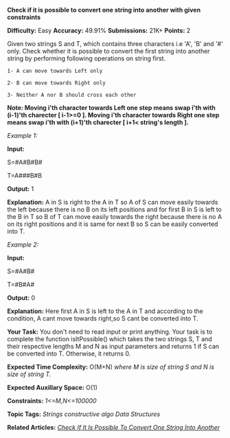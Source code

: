 **Check if it is possible to convert one string into another with given constraints**

**Difficulty:** Easy    **Accuracy:** 49.91%    **Submissions:** 21K+   **Points:** 2

Given two strings S and T, which contains three characters i.e 'A', 'B' and '#' only. Check whether it is possible to convert the first string into another string by performing following operations on string first.

    1- A can move towards Left only

    2- B can move towards Right only

    3- Neither A nor B should cross each other

**Note: Moving i'th character towards Left one step means swap i'th with (i-1)'th charecter [ i-1>=0 ]. Moving i'th character towards Right one step means swap i'th with (i+1)'th charecter [ i+1< string's length ].** 

*Example 1:*

**Input:**

S=#A#B#B#  

T=A###B#B

**Output:**
1

**Explanation:**
A in S is right to the A in T so A of S can move easily towards the left because there is no B on its left positions and for first B in S is left to the B in T so B of T can move easily towards the right because there is no A on its right positions and it is same for next B so S can be easily converted into T.

*Example 2:*

**Input:**

S=#A#B# 

T=#B#A#

**Output:**
0

**Explanation:**
Here first A in S is left to the A in T and according to the condition, A cant move towards right,so S cant be converted into T.

**Your Task:**
You don't need to read input or print anything. Your task is to complete the function isItPossible() which takes the two strings S, T and their respective lengths M and N as input parameters and returns 1 if S can be converted into T. Otherwise, it returns 0.


**Expected Time Complexity:** O(M+N) *where M is size of string S and N is size of string T.*

**Expected Auxillary Space:** O(1)
 

**Constraints:**
*1<=M,N<=100000*

**Topic Tags:**
*Strings constructive algo   Data Structures*

**Related Articles:**
[*Check If It Is Possible To Convert One String Into Another*](https://www.geeksforgeeks.org/check-if-it-is-possible-to-convert-one-string-into-another/)